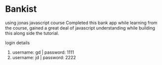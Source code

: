 # Bankist
using jonas javascript course
Completed this bank app while learning from the course, gained a great deal of javascript understanding while building this along side the tutorial.

login details

1. username: gd  | password: 1111
2. username: jd  | password: 2222
